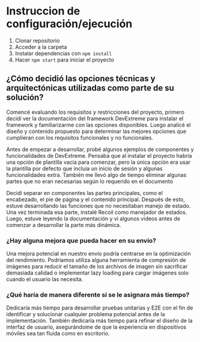 # Instruccion de configuración/ejecución

1. Clonar repositorio
2. Acceder a la carpeta
3. Instalar dependencias con `npm install`
4. Hacer `npm start` para iniciar el proyecto

## ¿Cómo decidió las opciones técnicas y arquitectónicas utilizadas como parte de su solución?

Comencé evaluando los requisitos y restricciones del proyecto, primero decidí ver la documentación del framework DevExtreme para instalar el framework y familiarizarme con las opciones disponibles. Luego analicé el diseño y contenido propuesto para determinar las mejores opciones que cumplieran con los requisitos funcionales y no funcionales.

Antes de empezar a desarrollar, probé algunos ejemplos de componentes y funcionalidades de DevExtreme. Pensaba que al instalar el proyecto habría una opción de plantilla vacía para comenzar, pero la única opción era usar la plantilla por defecto que incluía un inicio de sesión y algunas funcionalidades extra. También me llevó algo de tiempo eliminar algunas partes que no eran necesarias según lo requerido en el documento

Decidí separar en componentes las partes principales, como el encabezado, el pie de página y el contenido principal. Después de esto, estuve desarrollando las funciones que no necesitaban manejo de estado. Una vez terminada esa parte, instalé Recoil como manejador de estados. Luego, estuve leyendo la documentación y vi algunos videos antes de comenzar a desarrollar la parte más dinámica.

### ¿Hay alguna mejora que pueda hacer en su envío?

Una mejora potencial en nuestro envío podría centrarse en la optimización del rendimiento. Podriamos utiliza alguna herramienta de compresión de imágenes para reducir el tamaño de los archivos de imagen sin sacrificar demasiada calidad o implementar lazy loading para cargar imágenes solo cuando el usuario las necesita.

### ¿Qué haría de manera diferente si se le asignara más tiempo?

Dedicaría más tiempo para desarrollar pruebas unitarias y E2E con el fin de identificar y solucionar cualquier problema potencial antes de la implementación. También dedicaría más tiempo para refinar el diseño de la interfaz de usuario, asegurándome de que la experiencia en dispositivos móviles sea tan fluida como en escritorio.
